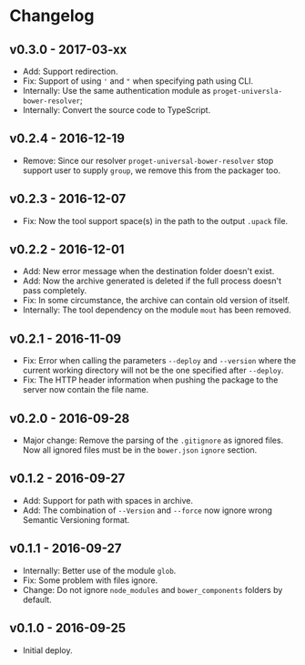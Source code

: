 # Changelog

## v0.3.0 - 2017-03-xx

- Add: Support redirection.
- Fix: Support of using `'` and `"` when specifying path using CLI.
- Internally: Use the same authentication module as `proget-universla-bower-resolver`;
- Internally: Convert the source code to TypeScript. 

## v0.2.4 - 2016-12-19

- Remove: Since our resolver `proget-universal-bower-resolver` stop support user to supply `group`, we remove this from the packager too.

## v0.2.3 - 2016-12-07

- Fix: Now the tool support space(s) in the path to the output `.upack` file.

## v0.2.2 - 2016-12-01

- Add: New error message when the destination folder doesn't exist.
- Add: Now the archive generated is deleted if the full process doesn't pass completely.
- Fix: In some circumstance, the archive can contain old version of itself.
- Internally: The tool dependency on the module `mout` has been removed.

## v0.2.1 - 2016-11-09

- Fix: Error when calling the parameters `--deploy` and `--version` where the current working directory will not be the one specified after `--deploy`.
- Fix: The HTTP header information when pushing the package to the server now contain the file name.

## v0.2.0 - 2016-09-28

- Major change: Remove the parsing of the `.gitignore` as ignored files. Now all ignored files must be in the `bower.json` `ignore` section.

## v0.1.2 - 2016-09-27

- Add: Support for path with spaces in archive.
- Add: The combination of `--Version` and `--force` now ignore wrong Semantic Versioning format.

## v0.1.1 - 2016-09-27

- Internally: Better use of the module `glob`.
- Fix: Some problem with files ignore.
- Change: Do not ignore `node_modules` and `bower_components` folders by default.

## v0.1.0 - 2016-09-25

- Initial deploy.
